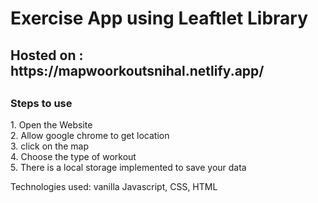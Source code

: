 <h1>Exercise App using Leaftlet Library </h1>

<h2> Hosted on : https://mapwoorkoutsnihal.netlify.app/ <h2>

<h3> Steps to use </h3>
1. Open the Website <br>
2. Allow google chrome to get location<br>
3. click on the map<br>
4. Choose the type of workout<br>
5. There is a local storage implemented to save your data<br>

Technologies used: vanilla Javascript, CSS, HTML
